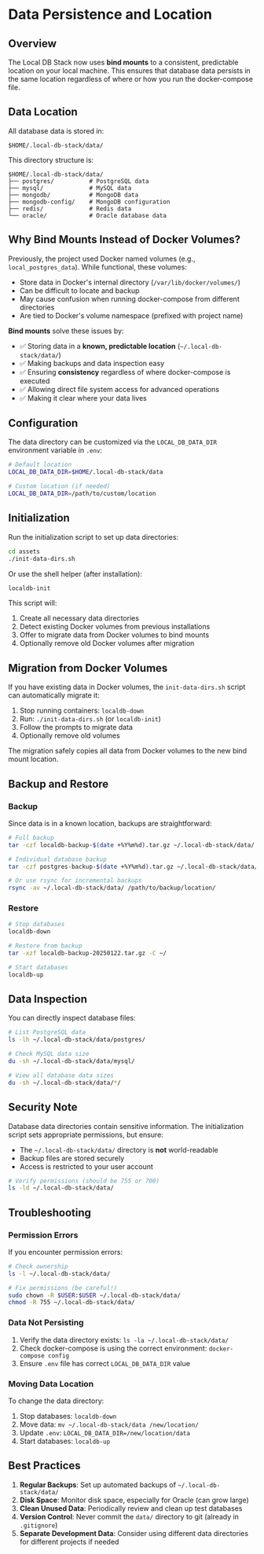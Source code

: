 # Data Persistence and Location

## Overview

The Local DB Stack now uses **bind mounts** to a consistent, predictable location on your local machine. This ensures that database data persists in the same location regardless of where or how you run the docker-compose file.

## Data Location

All database data is stored in:
```
$HOME/.local-db-stack/data/
```

This directory structure is:
```
$HOME/.local-db-stack/data/
├── postgres/          # PostgreSQL data
├── mysql/             # MySQL data
├── mongodb/           # MongoDB data
├── mongodb-config/    # MongoDB configuration
├── redis/             # Redis data
└── oracle/            # Oracle database data
```

## Why Bind Mounts Instead of Docker Volumes?

Previously, the project used Docker named volumes (e.g., `local_postgres_data`). While functional, these volumes:
- Store data in Docker's internal directory (`/var/lib/docker/volumes/`)
- Can be difficult to locate and backup
- May cause confusion when running docker-compose from different directories
- Are tied to Docker's volume namespace (prefixed with project name)

**Bind mounts** solve these issues by:
- ✅ Storing data in a **known, predictable location** (`~/.local-db-stack/data/`)
- ✅ Making backups and data inspection easy
- ✅ Ensuring **consistency** regardless of where docker-compose is executed
- ✅ Allowing direct file system access for advanced operations
- ✅ Making it clear where your data lives

## Configuration

The data directory can be customized via the `LOCAL_DB_DATA_DIR` environment variable in `.env`:

```bash
# Default location
LOCAL_DB_DATA_DIR=$HOME/.local-db-stack/data

# Custom location (if needed)
LOCAL_DB_DATA_DIR=/path/to/custom/location
```

## Initialization

Run the initialization script to set up data directories:

```bash
cd assets
./init-data-dirs.sh
```

Or use the shell helper (after installation):
```bash
localdb-init
```

This script will:
1. Create all necessary data directories
2. Detect existing Docker volumes from previous installations
3. Offer to migrate data from Docker volumes to bind mounts
4. Optionally remove old Docker volumes after migration

## Migration from Docker Volumes

If you have existing data in Docker volumes, the `init-data-dirs.sh` script can automatically migrate it:

1. Stop running containers: `localdb-down`
2. Run: `./init-data-dirs.sh` (or `localdb-init`)
3. Follow the prompts to migrate data
4. Optionally remove old volumes

The migration safely copies all data from Docker volumes to the new bind mount location.

## Backup and Restore

### Backup

Since data is in a known location, backups are straightforward:

```bash
# Full backup
tar -czf localdb-backup-$(date +%Y%m%d).tar.gz ~/.local-db-stack/data/

# Individual database backup
tar -czf postgres-backup-$(date +%Y%m%d).tar.gz ~/.local-db-stack/data/postgres/

# Or use rsync for incremental backups
rsync -av ~/.local-db-stack/data/ /path/to/backup/location/
```

### Restore

```bash
# Stop databases
localdb-down

# Restore from backup
tar -xzf localdb-backup-20250122.tar.gz -C ~/

# Start databases
localdb-up
```

## Data Inspection

You can directly inspect database files:

```bash
# List PostgreSQL data
ls -lh ~/.local-db-stack/data/postgres/

# Check MySQL data size
du -sh ~/.local-db-stack/data/mysql/

# View all database data sizes
du -sh ~/.local-db-stack/data/*/
```

## Security Note

Database data directories contain sensitive information. The initialization script sets appropriate permissions, but ensure:
- The `~/.local-db-stack/data/` directory is **not** world-readable
- Backup files are stored securely
- Access is restricted to your user account

```bash
# Verify permissions (should be 755 or 700)
ls -ld ~/.local-db-stack/data/
```

## Troubleshooting

### Permission Errors

If you encounter permission errors:

```bash
# Check ownership
ls -l ~/.local-db-stack/data/

# Fix permissions (be careful!)
sudo chown -R $USER:$USER ~/.local-db-stack/data/
chmod -R 755 ~/.local-db-stack/data/
```

### Data Not Persisting

1. Verify the data directory exists: `ls -la ~/.local-db-stack/data/`
2. Check docker-compose is using the correct environment: `docker-compose config`
3. Ensure `.env` file has correct `LOCAL_DB_DATA_DIR` value

### Moving Data Location

To change the data directory:

1. Stop databases: `localdb-down`
2. Move data: `mv ~/.local-db-stack/data /new/location/`
3. Update `.env`: `LOCAL_DB_DATA_DIR=/new/location/data`
4. Start databases: `localdb-up`

## Best Practices

1. **Regular Backups**: Set up automated backups of `~/.local-db-stack/data/`
2. **Disk Space**: Monitor disk space, especially for Oracle (can grow large)
3. **Clean Unused Data**: Periodically review and clean up test databases
4. **Version Control**: Never commit the `data/` directory to git (already in `.gitignore`)
5. **Separate Development Data**: Consider using different data directories for different projects if needed
